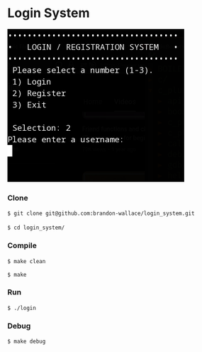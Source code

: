 # Login System

![screenshot_1](screenshot1.png)

### Clone

```
$ git clone git@github.com:brandon-wallace/login_system.git

$ cd login_system/
```

### Compile

```
$ make clean
```

```
$ make
```

### Run

```
$ ./login
```

### Debug

```
$ make debug
```
